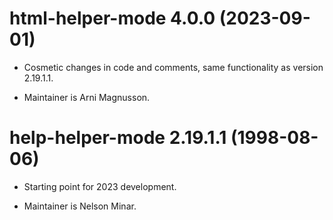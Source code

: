 # html-helper-mode 4.0.0 (2023-09-01)

* Cosmetic changes in code and comments, same functionality as version 2.19.1.1.

* Maintainer is Arni Magnusson.




# help-helper-mode 2.19.1.1 (1998-08-06)

* Starting point for 2023 development.

* Maintainer is Nelson Minar.
